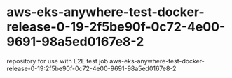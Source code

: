 # aws-eks-anywhere-test-docker-release-0-19-2f5be90f-0c72-4e00-9691-98a5ed0167e8-2
repository for use with E2E test job aws-eks-anywhere-test-docker-release-0-19:2f5be90f-0c72-4e00-9691-98a5ed0167e8-2

